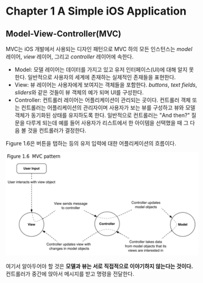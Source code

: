 # Chapter 1 A Simple iOS Application

## Model-View-Controller(MVC)
MVC는 iOS 개발에서 사용되는 디자인 패턴으로 MVC 하의 모든 인스턴스는 *model* 레이어, *view* 레이어, 그리고 *controller* 레이어에 속한다.

- Model: 모델 레이어는 데이터를 가지고 있고 유저 인터페이스(UI)에 대해 알지 못한다. 일반적으로 사용자의 세계에 존재하는 실제적인 존재들을 표현한다.
- View: 뷰 레이어는 사용자에게 보여지는 객체들을 포함한다. *buttons*, *text fields*, *sliders*와 같은 것들이 뷰 객체의 예가 되며 UI를 구성한다.
- Controller: 컨트롤러 레이어는 어플리케이션이 관리되는 곳이다. 컨트롤러 객체 또는 컨트롤러는 어플리케이션의 관리자이며 사용자가 보는 뷰를 구성하고 뷰와 모델 객체가 동기화된 상태를 유지하도록 한다. 일반적으로 컨트롤러는 "And then?" 질문을 다루게 되는데 예를 들어 사용자가 리스트에서 한 아이템을 선택했을 때 그 다음 볼 것을 컨트롤러가 결정한다.

Figure 1.6은 버튼을 탭하는 등의 유저 입력에 대한 어플리케이션의 흐름이다.

![](MVCPattern.png)

여기서 알아두어야 할 것은 **모델과 뷰는 서로 직접적으로 이야기하지 않는다는 것이다.** 컨트롤러가 중간에 앉아서 메시지를 받고 명령을 전달한다.


